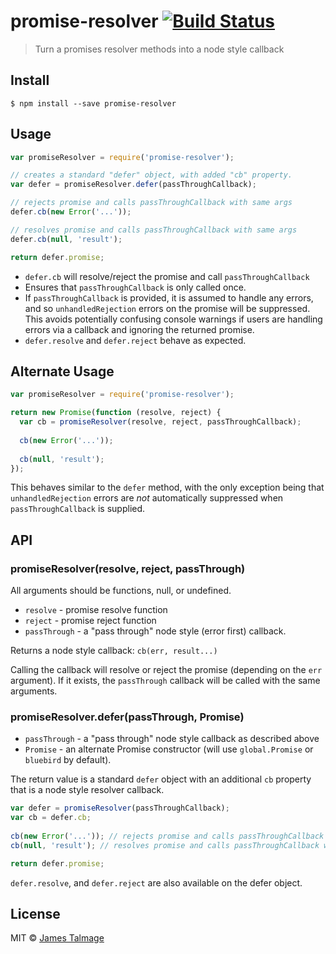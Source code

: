 # promise-resolver [![Build Status](https://travis-ci.org/jamestalmage/promise-resolver.svg?branch=master)](https://travis-ci.org/jamestalmage/promise-resolver)

> Turn a promises resolver methods into a node style callback


## Install

```
$ npm install --save promise-resolver
```


## Usage

```js
var promiseResolver = require('promise-resolver');

// creates a standard "defer" object, with added "cb" property.
var defer = promiseResolver.defer(passThroughCallback);   

// rejects promise and calls passThroughCallback with same args
defer.cb(new Error('...')); 

// resolves promise and calls passThroughCallback with same args
defer.cb(null, 'result'); 

return defer.promise;
```

* `defer.cb` will resolve/reject the promise and call `passThroughCallback`
* Ensures that `passThroughCallback` is only called once.
* If `passThroughCallback` is provided, it is assumed to handle any errors, and so `unhandledRejection` errors on 
  the promise will be suppressed. This avoids potentially confusing console warnings if users are handling errors
  via a callback and ignoring the returned promise. 
* `defer.resolve` and `defer.reject` behave as expected.


## Alternate Usage

```js                       
var promiseResolver = require('promise-resolver');

return new Promise(function (resolve, reject) {
  var cb = promiseResolver(resolve, reject, passThroughCallback);
  
  cb(new Error('...'));
  
  cb(null, 'result');
});
```

This behaves similar to the `defer` method, with the only exception being that `unhandledRejection` errors are *not* 
automatically suppressed when `passThroughCallback` is supplied.


## API

### promiseResolver(resolve, reject, passThrough) 

All arguments should be functions, null, or undefined.

* `resolve` - promise resolve function
* `reject` - promise reject function
* `passThrough` - a "pass through" node style (error first) callback.

Returns a node style callback: `cb(err, result...)`

Calling the callback will resolve or reject the promise (depending on the `err` argument).
If it exists, the `passThrough` callback will be called with the same arguments.
 
 
### promiseResolver.defer(passThrough, Promise)

* `passThrough` - a "pass through" node style callback as described above
* `Promise` - an alternate Promise constructor (will use `global.Promise` or `bluebird` by default).

The return value is a standard `defer` object with an additional `cb` property
that is a node style resolver callback.
 
```js
var defer = promiseResolver(passThroughCallback);
var cb = defer.cb;
  
cb(new Error('...')); // rejects promise and calls passThroughCallback with same args
cb(null, 'result'); // resolves promise and calls passThroughCallback with same args

return defer.promise;
```

`defer.resolve`, and `defer.reject` are also available on the defer object.


## License

MIT © [James Talmage](http://github.com/jamestalmage)
